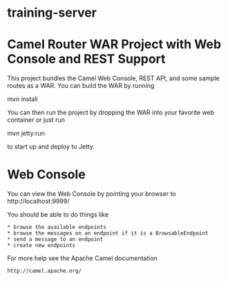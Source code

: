 # training-server

Camel Router WAR Project with Web Console and REST Support
==========================================================

This project bundles the Camel Web Console, REST API, and some
sample routes as a WAR. You can build the WAR by running

mvn install

You can then run the project by dropping the WAR into your 
favorite web container or just run

mvn jetty:run

to start up and deploy to Jetty.


Web Console
===========

You can view the Web Console by pointing your browser to http://localhost:9999/

You should be able to do things like

    * browse the available endpoints
    * browse the messages on an endpoint if it is a BrowsableEndpoint
    * send a message to an endpoint
    * create new endpoints

For more help see the Apache Camel documentation

    http://camel.apache.org/
    
